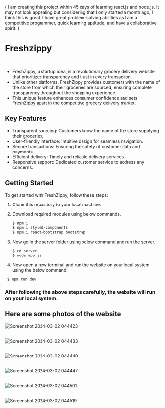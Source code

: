 ( I am creating this project within 45 days of learning react.js and node.js. It may not look appealing but considering that I only started a month ago, I think this is great. I have great problem-solving abilities as I am a competitive programmer, quick learning aptitude, and have a collaborative spirit. )
<h1>Freshzippy</h1>
<br>
<ul>
<li>FreshZippy, a startup idea, is a revolutionary grocery delivery website that prioritizes transparency and trust in every transaction. </li>
<li>Unlike other platforms, FreshZippy provides customers with the name of the store from which their groceries are sourced, ensuring complete transparency throughout the shopping experience. </li>
  <li>This unique feature enhances consumer confidence and sets FreshZippy apart in the competitive grocery delivery market.</li>
</ul>

## Key Features

- Transparent sourcing: Customers know the name of the store supplying their groceries.
- User-friendly interface: Intuitive design for seamless navigation.
- Secure transactions: Ensuring the safety of customer data and payments.
- Efficient delivery: Timely and reliable delivery services.
- Responsive support: Dedicated customer service to address any concerns.

## Getting Started

To get started with FreshZippy, follow these steps:

1. Clone this repository to your local machine.

1. Download required modules using below commands.

   ```bash
   $ npm i
   $ npm i styled-components
   $ npm i react-bootstrap bootstrap
   ```

1. Now go in the server folder using below command and run the server.

   ```bash
   $ cd server
   $ node app.js
   ```
   
1.  Now open a new terminal and run the website on your local system using the below command:

  ```bash
   $ npm run dev
   ```

### After following the above steps carefully, the website will run on your local system.

## Here are some photos of the website
![Screenshot 2024-03-02 044423](https://github.com/Pandepic-pp/FreshZippy/assets/76521740/ad44017e-ff6b-4692-a636-ada3caf911f0) <br><br>

![Screenshot 2024-03-02 044433](https://github.com/Pandepic-pp/FreshZippy/assets/76521740/777f9b9c-5f03-4365-a9af-fdd06836723e) <br><br>

![Screenshot 2024-03-02 044440](https://github.com/Pandepic-pp/FreshZippy/assets/76521740/2d98a444-165e-4a86-889a-82ef39978cbc) <br><br>

![Screenshot 2024-03-02 044447](https://github.com/Pandepic-pp/FreshZippy/assets/76521740/028a40f7-f714-4749-a3bf-8acf6ce8cfc2) <br><br>

![Screenshot 2024-03-02 044501](https://github.com/Pandepic-pp/FreshZippy/assets/76521740/755b1f2a-9fcc-470c-b5fb-9afbff6d49bd) <br><br>

![Screenshot 2024-03-02 044519](https://github.com/Pandepic-pp/FreshZippy/assets/76521740/f413d749-ad24-422c-a628-26527cf36b23) <br><br>
